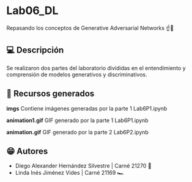 # Lab06_DL
Repasando los conceptos de Generative Adversarial Networks ☝️🧠

## 💻 Descripción
Se realizaron dos partes del laboratorio divididas en el entendimiento y comprensión de modelos generativos y discriminativos.

## 📂 Recursos generados
**imgs**
Contiene imágenes generadas por la parte 1 Lab6P1.ipynb

**animation1.gif**
GIF generado por la parte 1 Lab6P1.ipynb

**animation.gif**
GIF generado por la parte 2 Lab6P2.ipynb

## 😁 Autores
-  Diego Alexander Hernández Silvestre | Carné 21270 🚗 
-  Linda Inés Jiménez Vides | Carné 21169 🏎️
